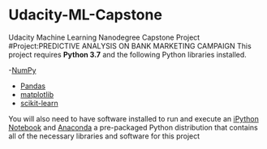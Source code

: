 # Udacity-ML-Capstone
Udacity Machine Learning Nanodegree Capstone Project
#Project:PREDICTIVE ANALYSIS ON BANK MARKETING CAMPAIGN
This project requires **Python 3.7** and the following Python libraries installed.

-[NumPy](http://www.numpy.org/)
- [Pandas](http://pandas.pydata.org)
- [matplotlib](http://matplotlib.org/)
- [scikit-learn](http://scikit-learn.org/stable/)

You will also need to have software installed to run and execute an [iPython Notebook](http://ipython.org/notebook.html) and [Anaconda](http://www.continuum.io/downloads) a pre-packaged Python distribution that contains all of the necessary libraries and software for this project